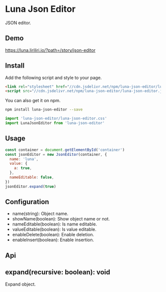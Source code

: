# Luna Json Editor

JSON editor.

## Demo

https://luna.liriliri.io/?path=/story/json-editor

## Install

Add the following script and style to your page.

```html
<link rel="stylesheet" href="//cdn.jsdelivr.net/npm/luna-json-editor/luna-json-editor.css" />
<script src="//cdn.jsdelivr.net/npm/luna-json-editor/luna-json-editor.js"></script>
```

You can also get it on npm.

```bash
npm install luna-json-editor --save
```

```javascript
import 'luna-json-editor/luna-json-editor.css'
import LunaJsonEditor from 'luna-json-editor'
```

## Usage

```javascript
const container = document.getElementById('container')
const jsonEditor = new JsonEditor(container, {
  name: 'luna',  
  value: {
    a: true,
  },
  nameEditable: false,
})
jsonEditor.expand(true)
```

## Configuration

* name(string): Object name.
* showName(boolean): Show object name or not.
* nameEditable(boolean): Is name editable.
* valueEditable(boolean): Is value editable.
* enableDelete(boolean): Enable deletion.
* enableInsert(boolean): Enable insertion.

## Api

## expand(recursive: boolean): void

Expand object.